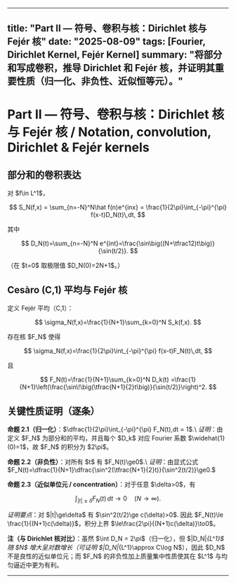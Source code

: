 ----
 title: "Part II — 符号、卷积与核：Dirichlet 核与 Fejér 核" date: "2025-08-09" tags: [Fourier, Dirichlet Kernel, Fejér Kernel] summary: "将部分和写成卷积，推导 Dirichlet 和 Fejér 核，并证明其重要性质（归一化、非负性、近似恒等元）。"
----

# Part II — 符号、卷积与核：Dirichlet 核与 Fejér 核 / Notation, convolution, Dirichlet & Fejér kernels

## 部分和的卷积表达

对 \$f\in L^1\$，

$$
S_N(f,x) = \sum_{n=-N}^N\hat f(n)e^{inx} = \frac{1}{2\pi}\int_{-\pi}^{\pi} f(x-t)D_N(t)\,dt,
$$

其中

$$
D_N(t)=\sum_{n=-N}^N e^{int}=\frac{\sin\big((N+\tfrac12)t\big)}{\sin(t/2)}.
$$

（在 \$t=0\$ 取极限值 \$D\_N(0)=2N+1\$。）

## Cesàro (C,1) 平均与 Fejér 核

定义 Fejér 平均（C,1）：

$$
\sigma_N(f,x)=\frac{1}{N+1}\sum_{k=0}^N S_k(f,x).
$$

存在核 \$F\_N\$ 使得

$$
\sigma_N(f,x)=\frac{1}{2\pi}\int_{-\pi}^{\pi} f(x-t)F_N(t)\,dt,
$$

且

$$
F_N(t)=\frac{1}{N+1}\sum_{k=0}^N D_k(t)
      =\frac{1}{N+1}\left(\frac{\sin\!\big(\tfrac{N+1}{2}t\big)}{\sin(t/2)}\right)^2.
$$

## 关键性质证明（逐条）

**命题 2.1（归一化）**：\$\dfrac{1}{2\pi}\int\_{-\pi}^{\pi} F\_N(t),dt = 1\$.\ *证明*：由定义 \$F\_N\$ 为部分和的平均，并且每个 \$D\_k\$ 对应 Fourier 系数 \$\widehat{1}(0)=1\$，故 \$F\_N\$ 的积分为 \$2\pi\$。

**命题 2.2（非负性）**：对所有 \$t\$ 有 \$F\_N(t)\ge0\$.\ *证明*：由显式公式 \$F\_N(t)=\dfrac{1}{N+1}\dfrac{\sin^2(\tfrac{N+1}{2}t)}{\sin^2(t/2)}\ge0.\$

**命题 2.3（近似单位元 / concentration）**：对于任意 \$\delta>0\$，有

$$
\int_{|t|\ge\delta} F_N(t)\,dt \to 0\quad (N\to\infty).
$$

*证明要点*：对 \$|t|\ge\delta\$ 有 \$\sin^2(t/2)\ge c(\delta)>0\$. 因此 \$F\_N(t)\le \frac{1}{(N+1)c(\delta)}\$，积分上界 \$\le\frac{2\pi}{(N+1)c(\delta)}\to0\$。

**注（与 Dirichlet 核对比）**：虽然 \$\int D\_N = 2\pi\$（归一化），但 \$|D\_N|*{L^1}\$ 随 \$N\$ 增大呈对数增长（可证明 \$|D\_N|*{L^1}\approx C\log N\$），因此 \$D\_N\$ 不是良性的近似单位元；而 \$F\_N\$ 的非负性加上质量集中性质使其在 \$L^1\$ 与均匀逼近中更为有利。

---